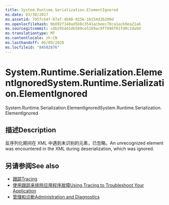 ```yaml
---
title: System.Runtime.Serialization.ElementIgnored
ms.date: 03/30/2017
ms.assetid: 795fc64f-07af-4b88-9256-1b154d2b209d
ms.openlocfilehash: 0b892f148ad5b8c3541acbeec70ca1acb9ea21a6
ms.sourcegitcommit: cdb295dd1db589ce5169ac9ff096f01fd0c2da9d
ms.translationtype: MT
ms.contentlocale: zh-CN
ms.lasthandoff: 06/09/2020
ms.locfileid: "84582876"
---
```

# <a name="systemruntimeserializationelementignored"></a><span data-ttu-id="403c1-102">System.Runtime.Serialization.ElementIgnored</span><span class="sxs-lookup"><span data-stu-id="403c1-102">System.Runtime.Serialization.ElementIgnored</span></span>
<span data-ttu-id="403c1-103">System.Runtime.Serialization.ElementIgnored</span><span class="sxs-lookup"><span data-stu-id="403c1-103">System.Runtime.Serialization.ElementIgnored</span></span>  
  
## <a name="description"></a><span data-ttu-id="403c1-104">描述</span><span class="sxs-lookup"><span data-stu-id="403c1-104">Description</span></span>  
 <span data-ttu-id="403c1-105">反序列化期间在 XML 中遇到未识别的元素，已忽略。</span><span class="sxs-lookup"><span data-stu-id="403c1-105">An unrecognized element was encountered in the XML during deserialization, which was ignored.</span></span>  
  
## <a name="see-also"></a><span data-ttu-id="403c1-106">另请参阅</span><span class="sxs-lookup"><span data-stu-id="403c1-106">See also</span></span>

- [<span data-ttu-id="403c1-107">跟踪</span><span class="sxs-lookup"><span data-stu-id="403c1-107">Tracing</span></span>](index.md)
- [<span data-ttu-id="403c1-108">使用跟踪来排除应用程序故障</span><span class="sxs-lookup"><span data-stu-id="403c1-108">Using Tracing to Troubleshoot Your Application</span></span>](using-tracing-to-troubleshoot-your-application.md)
- [<span data-ttu-id="403c1-109">管理和诊断</span><span class="sxs-lookup"><span data-stu-id="403c1-109">Administration and Diagnostics</span></span>](../index.md)
